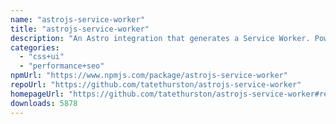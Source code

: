 ```yaml
---
name: "astrojs-service-worker"
title: "astrojs-service-worker"
description: "An Astro integration that generates a Service Worker. Powered by Workbox."
categories:
  - "css+ui"
  - "performance+seo"
npmUrl: "https://www.npmjs.com/package/astrojs-service-worker"
repoUrl: "https://github.com/tatethurston/astrojs-service-worker"
homepageUrl: "https://github.com/tatethurston/astrojs-service-worker#readme"
downloads: 5878
---
```

